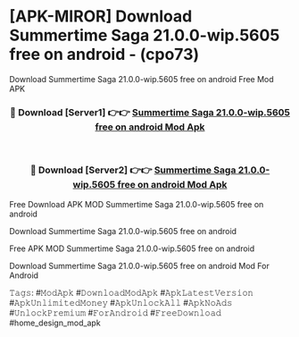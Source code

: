 # [APK-MIROR] Download Summertime Saga 21.0.0-wip.5605 free on android - (cpo73)
Download Summertime Saga 21.0.0-wip.5605 free on android Free Mod APK

<div align="center">
<h3>🔴 Download [Server1] 👉👉 <a href="https://apk-comot.site?title=Summertime_Saga_21.0.0-wip.5605_free_on_android">Summertime Saga 21.0.0-wip.5605 free on android Mod Apk</a></h3><br>

<h3>🔴 Download [Server2] 👉👉 <a href="https://apk-comot.site?title=Summertime_Saga_21.0.0-wip.5605_free_on_android">Summertime Saga 21.0.0-wip.5605 free on android Mod Apk</a></h3>
</div>


Free Download APK MOD Summertime Saga 21.0.0-wip.5605 free on android

Download Summertime Saga 21.0.0-wip.5605 free on android 

Free APK MOD Summertime Saga 21.0.0-wip.5605 free on android 

Download Summertime Saga 21.0.0-wip.5605 free on android Mod For Android

𝚃𝚊𝚐𝚜: #𝙼𝚘𝚍𝙰𝚙𝚔 #𝙳𝚘𝚠𝚗𝚕𝚘𝚊𝚍𝙼𝚘𝚍𝙰𝚙𝚔 #𝙰𝚙𝚔𝙻𝚊𝚝𝚎𝚜𝚝𝚅𝚎𝚛𝚜𝚒𝚘𝚗 #𝙰𝚙𝚔𝚄𝚗𝚕𝚒𝚖𝚒𝚝𝚎𝚍𝙼𝚘𝚗𝚎𝚢 #𝙰𝚙𝚔𝚄𝚗𝚕𝚘𝚌𝚔𝙰𝚕𝚕 #𝙰𝚙𝚔𝙽𝚘𝙰𝚍𝚜 #𝚄𝚗𝚕𝚘𝚌𝚔𝙿𝚛𝚎𝚖𝚒𝚞𝚖 #𝙵𝚘𝚛𝙰𝚗𝚍𝚛𝚘𝚒𝚍 #𝙵𝚛𝚎𝚎𝙳𝚘𝚠𝚗𝚕𝚘𝚊𝚍 #home_design_mod_apk